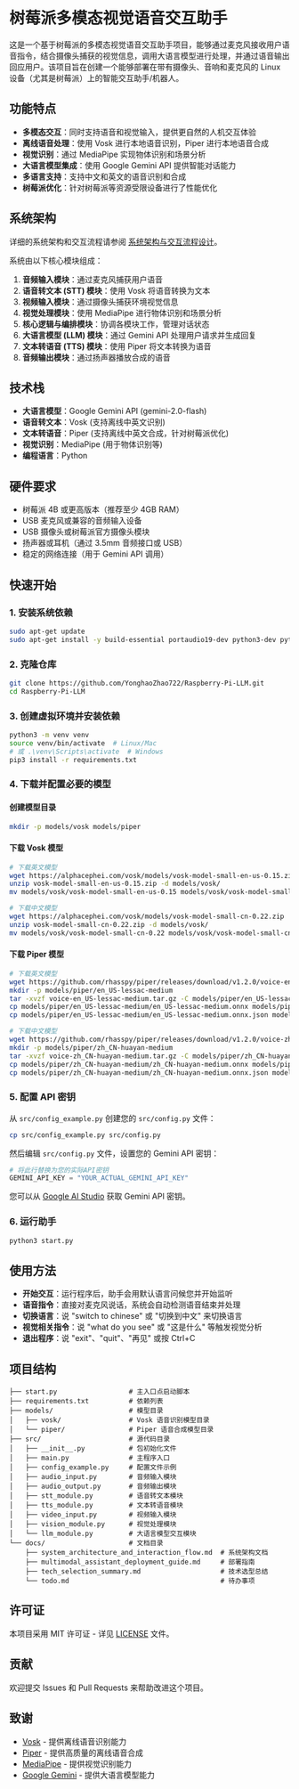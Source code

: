# 树莓派多模态视觉语音交互助手

这是一个基于树莓派的多模态视觉语音交互助手项目，能够通过麦克风接收用户语音指令，结合摄像头捕获的视觉信息，调用大语言模型进行处理，并通过语音输出回应用户。该项目旨在创建一个能够部署在带有摄像头、音响和麦克风的 Linux 设备（尤其是树莓派）上的智能交互助手/机器人。

## 功能特点

- **多模态交互**：同时支持语音和视觉输入，提供更自然的人机交互体验
- **离线语音处理**：使用 Vosk 进行本地语音识别，Piper 进行本地语音合成
- **视觉识别**：通过 MediaPipe 实现物体识别和场景分析
- **大语言模型集成**：使用 Google Gemini API 提供智能对话能力
- **多语言支持**：支持中文和英文的语音识别和合成
- **树莓派优化**：针对树莓派等资源受限设备进行了性能优化

## 系统架构

详细的系统架构和交互流程请参阅 [系统架构与交互流程设计](docs/system_architecture_and_interaction_flow.md)。

系统由以下核心模块组成：

1. **音频输入模块**：通过麦克风捕获用户语音
2. **语音转文本 (STT) 模块**：使用 Vosk 将语音转换为文本
3. **视频输入模块**：通过摄像头捕获环境视觉信息
4. **视觉处理模块**：使用 MediaPipe 进行物体识别和场景分析
5. **核心逻辑与编排模块**：协调各模块工作，管理对话状态
6. **大语言模型 (LLM) 模块**：通过 Gemini API 处理用户请求并生成回复
7. **文本转语音 (TTS) 模块**：使用 Piper 将文本转换为语音
8. **音频输出模块**：通过扬声器播放合成的语音

## 技术栈

- **大语言模型**：Google Gemini API (gemini-2.0-flash)
- **语音转文本**：Vosk (支持离线中英文识别)
- **文本转语音**：Piper (支持离线中英文合成，针对树莓派优化)
- **视觉识别**：MediaPipe (用于物体识别等)
- **编程语言**：Python

## 硬件要求

- 树莓派 4B 或更高版本（推荐至少 4GB RAM）
- USB 麦克风或兼容的音频输入设备
- USB 摄像头或树莓派官方摄像头模块
- 扬声器或耳机（通过 3.5mm 音频接口或 USB）
- 稳定的网络连接（用于 Gemini API 调用）

## 快速开始

### 1. 安装系统依赖

```bash
sudo apt-get update
sudo apt-get install -y build-essential portaudio19-dev python3-dev python3-pip ffmpeg libsm6 libxext6
```

### 2. 克隆仓库

```bash
git clone https://github.com/YonghaoZhao722/Raspberry-Pi-LLM.git
cd Raspberry-Pi-LLM
```

### 3. 创建虚拟环境并安装依赖

```bash
python3 -m venv venv
source venv/bin/activate  # Linux/Mac
# 或 .\venv\Scripts\activate  # Windows
pip3 install -r requirements.txt
```

### 4. 下载并配置必要的模型

#### 创建模型目录

```bash
mkdir -p models/vosk models/piper
```

#### 下载 Vosk 模型

```bash
# 下载英文模型
wget https://alphacephei.com/vosk/models/vosk-model-small-en-us-0.15.zip
unzip vosk-model-small-en-us-0.15.zip -d models/vosk/
mv models/vosk/vosk-model-small-en-us-0.15 models/vosk/vosk-model-small-en-us-0.15

# 下载中文模型
wget https://alphacephei.com/vosk/models/vosk-model-small-cn-0.22.zip
unzip vosk-model-small-cn-0.22.zip -d models/vosk/
mv models/vosk/vosk-model-small-cn-0.22 models/vosk/vosk-model-small-cn-0.22
```

#### 下载 Piper 模型

```bash
# 下载英文模型
wget https://github.com/rhasspy/piper/releases/download/v1.2.0/voice-en_US-lessac-medium.tar.gz
mkdir -p models/piper/en_US-lessac-medium
tar -xvzf voice-en_US-lessac-medium.tar.gz -C models/piper/en_US-lessac-medium
cp models/piper/en_US-lessac-medium/en_US-lessac-medium.onnx models/piper/
cp models/piper/en_US-lessac-medium/en_US-lessac-medium.onnx.json models/piper/

# 下载中文模型
wget https://github.com/rhasspy/piper/releases/download/v1.2.0/voice-zh_CN-huayan-medium.tar.gz
mkdir -p models/piper/zh_CN-huayan-medium
tar -xvzf voice-zh_CN-huayan-medium.tar.gz -C models/piper/zh_CN-huayan-medium
cp models/piper/zh_CN-huayan-medium/zh_CN-huayan-medium.onnx models/piper/
cp models/piper/zh_CN-huayan-medium/zh_CN-huayan-medium.onnx.json models/piper/
```

### 5. 配置 API 密钥

从 `src/config_example.py` 创建您的 `src/config.py` 文件：

```bash
cp src/config_example.py src/config.py
```

然后编辑 `src/config.py` 文件，设置您的 Gemini API 密钥：

```python
# 将此行替换为您的实际API密钥
GEMINI_API_KEY = "YOUR_ACTUAL_GEMINI_API_KEY"
```

您可以从 [Google AI Studio](https://ai.google.dev/) 获取 Gemini API 密钥。

### 6. 运行助手

```bash
python3 start.py
```

## 使用方法

- **开始交互**：运行程序后，助手会用默认语言问候您并开始监听
- **语音指令**：直接对麦克风说话，系统会自动检测语音结束并处理
- **切换语言**：说 "switch to chinese" 或 "切换到中文" 来切换语言
- **视觉相关指令**：说 "what do you see" 或 "这是什么" 等触发视觉分析
- **退出程序**：说 "exit"、"quit"、"再见" 或按 Ctrl+C

## 项目结构

```
├── start.py                  # 主入口点启动脚本
├── requirements.txt          # 依赖列表
├── models/                   # 模型目录
│   ├── vosk/                 # Vosk 语音识别模型目录
│   └── piper/                # Piper 语音合成模型目录
├── src/                      # 源代码目录
│   ├── __init__.py           # 包初始化文件
│   ├── main.py               # 主程序入口
│   ├── config_example.py     # 配置文件示例
│   ├── audio_input.py        # 音频输入模块
│   ├── audio_output.py       # 音频输出模块
│   ├── stt_module.py         # 语音转文本模块
│   ├── tts_module.py         # 文本转语音模块
│   ├── video_input.py        # 视频输入模块
│   ├── vision_module.py      # 视觉处理模块
│   └── llm_module.py         # 大语言模型交互模块
└── docs/                     # 文档目录
    ├── system_architecture_and_interaction_flow.md  # 系统架构文档
    ├── multimodal_assistant_deployment_guide.md     # 部署指南
    ├── tech_selection_summary.md                    # 技术选型总结
    └── todo.md                                      # 待办事项
```

## 许可证

本项目采用 MIT 许可证 - 详见 [LICENSE](LICENSE) 文件。

## 贡献

欢迎提交 Issues 和 Pull Requests 来帮助改进这个项目。

## 致谢

- [Vosk](https://alphacephei.com/vosk/) - 提供离线语音识别能力
- [Piper](https://github.com/rhasspy/piper) - 提供高质量的离线语音合成
- [MediaPipe](https://mediapipe.dev/) - 提供视觉识别能力
- [Google Gemini](https://ai.google.dev/) - 提供大语言模型能力
